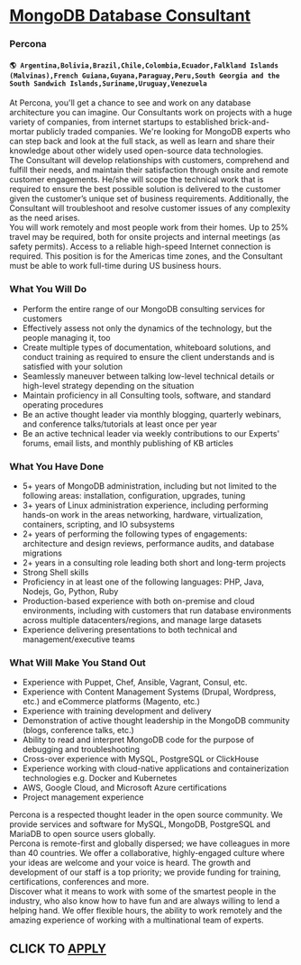 # [MongoDB Database Consultant](https://www.remotewlb.com/apply/mongodb-database-consultant)  
### Percona  
#### `🌎 Argentina,Bolivia,Brazil,Chile,Colombia,Ecuador,Falkland Islands (Malvinas),French Guiana,Guyana,Paraguay,Peru,South Georgia and the South Sandwich Islands,Suriname,Uruguay,Venezuela`  
At Percona, you'll get a chance to see and work on any database architecture you can imagine. Our Consultants work on projects with a huge variety of companies, from internet startups to established brick-and-mortar publicly traded companies. We're looking for MongoDB experts who can step back and look at the full stack, as well as learn and share their knowledge about other widely used open-source data technologies.  
The Consultant will develop relationships with customers, comprehend and fulfill their needs, and maintain their satisfaction through onsite and remote customer engagements. He/she will scope the technical work that is required to ensure the best possible solution is delivered to the customer given the customer’s unique set of business requirements. Additionally, the Consultant will troubleshoot and resolve customer issues of any complexity as the need arises.  
You will work remotely and most people work from their homes. Up to 25% travel may be required, both for onsite projects and internal meetings (as safety permits). Access to a reliable high-speed Internet connection is required. This position is for the Americas time zones, and the Consultant must be able to work full-time during US business hours.  

### What You Will Do

  * Perform the entire range of our MongoDB consulting services for customers
  * Effectively assess not only the dynamics of the technology, but the people managing it, too
  * Create multiple types of documentation, whiteboard solutions, and conduct training as required to ensure the client understands and is satisfied with your solution
  * Seamlessly maneuver between talking low-level technical details or high-level strategy depending on the situation
  * Maintain proficiency in all Consulting tools, software, and standard operating procedures
  * Be an active thought leader via monthly blogging, quarterly webinars, and conference talks/tutorials at least once per year
  * Be an active technical leader via weekly contributions to our Experts' forums, email lists, and monthly publishing of KB articles
  

### What You Have Done

  * 5+ years of MongoDB administration, including but not limited to the following areas: installation, configuration, upgrades, tuning
  * 3+ years of Linux administration experience, including performing hands-on work in the areas networking, hardware, virtualization, containers, scripting, and IO subsystems
  * 2+ years of performing the following types of engagements: architecture and design reviews, performance audits, and database migrations 
  * 2+ years in a consulting role leading both short and long-term projects
  * Strong Shell skills
  * Proficiency in at least one of the following languages: PHP, Java, Nodejs, Go, Python, Ruby
  * Production-based experience with both on-premise and cloud environments, including with customers that run database environments across multiple datacenters/regions, and manage large datasets
  * Experience delivering presentations to both technical and management/executive teams

### What Will Make You Stand Out

  * Experience with Puppet, Chef, Ansible, Vagrant, Consul, etc. 
  * Experience with Content Management Systems (Drupal, Wordpress, etc.) and eCommerce platforms (Magento, etc.)
  * Experience with training development and delivery
  * Demonstration of active thought leadership in the MongoDB community (blogs, conference talks, etc.)
  * Ability to read and interpret MongoDB code for the purpose of debugging and troubleshooting
  * Cross-over experience with MySQL, PostgreSQL or ClickHouse
  * Experience working with cloud-native applications and containerization technologies e.g. Docker and Kubernetes
  * AWS, Google Cloud, and Microsoft Azure certifications
  * Project management experience

Percona is a respected thought leader in the open source community. We provide services and software for MySQL, MongoDB, PostgreSQL and MariaDB to open source users globally.  
Percona is remote-first and globally dispersed; we have colleagues in more than 40 countries. We offer a collaborative, highly-engaged culture where your ideas are welcome and your voice is heard. The growth and development of our staff is a top priority; we provide funding for training, certifications, conferences and more.  
Discover what it means to work with some of the smartest people in the industry, who also know how to have fun and are always willing to lend a helping hand. We offer flexible hours, the ability to work remotely and the amazing experience of working with a multinational team of experts.  
  
## CLICK TO [APPLY](https://www.remotewlb.com/apply/mongodb-database-consultant)

